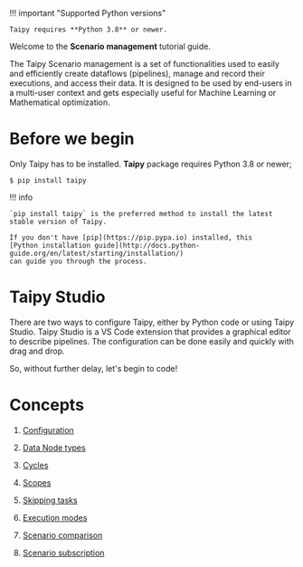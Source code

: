 !!! important "Supported Python versions"

    Taipy requires **Python 3.8** or newer.

Welcome to the **Scenario management** tutorial guide.

The Taipy Scenario management is a set of functionalities used to easily and efficiently 
create dataflows (pipelines), manage and record their executions, and access their data.
It is designed to be used by end-users in a multi-user context and gets especially useful 
for Machine Learning or Mathematical optimization.

# Before we begin

Only Taipy has to be installed. **Taipy** package requires Python 3.8 or newer;

``` console
$ pip install taipy
```

!!! info 

    `pip install taipy` is the preferred method to install the latest stable version of Taipy.
    
    If you don't have [pip](https://pip.pypa.io) installed, this 
    [Python installation guide](http://docs.python-guide.org/en/latest/starting/installation/)
    can guide you through the process.


# Taipy Studio

There are two ways to configure Taipy, either by Python code or using Taipy Studio. Taipy Studio 
is a VS Code extension that provides a graphical editor to describe pipelines. The configuration 
can be done easily and quickly with drag and drop.

So, without further delay, let's begin to code!

# Concepts

1. [Configuration](step_01/step_01.md)

3. [Data Node types](step_03/step_03.md)

4. [Cycles](step_04/step_04.md)

5. [Scopes](step_05/step_05.md)

6. [Skipping tasks](step_06/step_06.md)

7. [Execution modes](step_07/step_07.md)

8. [Scenario comparison](step_08/step_08.md)

9. [Scenario subscription](step_09/step_09.md)
